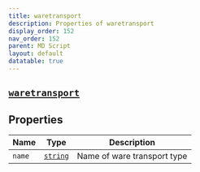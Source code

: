 ```yaml
---
title: waretransport
description: Properties of waretransport
display_order: 152
nav_order: 152
parent: MD Script
layout: default
datatable: true
---
```


##  [`waretransport`](./waretransport.html) 


## Properties

| Name | Type | Description |
|------|------|-------------|
| `name` | [`string`](./string.html) | Name of ware transport type |



